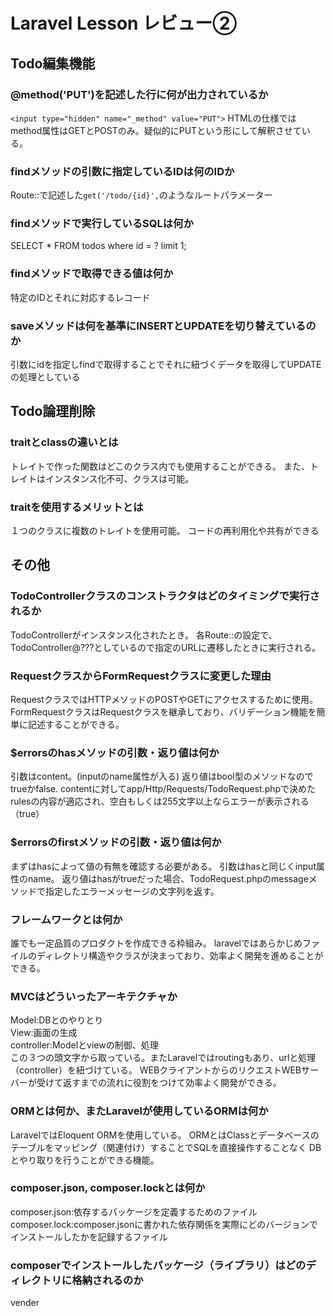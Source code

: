 # Laravel Lesson レビュー②

## Todo編集機能

### @method('PUT')を記述した行に何が出力されているか
`<input type="hidden" name="_method" value="PUT">`
HTMLの仕様ではmethod属性はGETとPOSTのみ。疑似的にPUTという形にして解釈させている。

### findメソッドの引数に指定しているIDは何のIDか
Route::で記述した`get('/todo/{id}',`のようなルートパラメーター

### findメソッドで実行しているSQLは何か
SELECT * FROM todos where id = ? limit 1;

### findメソッドで取得できる値は何か
特定のIDとそれに対応するレコード

### saveメソッドは何を基準にINSERTとUPDATEを切り替えているのか
引数にidを指定しfindで取得することでそれに紐づくデータを取得してUPDATEの処理としている

## Todo論理削除

### traitとclassの違いとは
トレイトで作った関数はどこのクラス内でも使用することができる。
また、トレイトはインスタンス化不可、クラスは可能。
### traitを使用するメリットとは
１つのクラスに複数のトレイトを使用可能。
コードの再利用化や共有ができる
## その他

### TodoControllerクラスのコンストラクタはどのタイミングで実行されるか
TodoControllerがインスタンス化されたとき。
各Route::の設定で、TodoController@???としているので指定のURLに遷移したときに実行される。

### RequestクラスからFormRequestクラスに変更した理由
RequestクラスではHTTPメソッドのPOSTやGETにアクセスするために使用。
FormRequestクラスはRequestクラスを継承しており、バリデーション機能を簡単に記述することができる。

### $errorsのhasメソッドの引数・返り値は何か
引数はcontent。(inputのname属性が入る)
返り値はbool型のメソッドなのでtrueかfalse.
contentに対してapp/Http/Requests/TodoRequest.phpで決めたrulesの内容が適応され、空白もしくは255文字以上ならエラーが表示される（true）

### $errorsのfirstメソッドの引数・返り値は何か
まずはhasによって値の有無を確認する必要がある。
引数はhasと同じくinput属性のname。
返り値はhasがtrueだった場合、TodoRequest.phpのmessageメソッドで指定したエラーメッセージの文字列を返す。

### フレームワークとは何か
誰でも一定品質のプロダクトを作成できる枠組み。
laravelではあらかじめファイルのディレクトリ構造やクラスが決まっており、効率よく開発を進めることができる。

### MVCはどういったアーキテクチャか
Model:DBとのやりとり  
View:画面の生成  
controller:Modelとviewの制御、処理  
この３つの頭文字から取っている。またLaravelではroutingもあり、urlと処理（controller）を紐づけている。
WEBクライアントからのリクエストWEBサーバーが受けて返すまでの流れに役割をつけて効率よく開発ができる。

### ORMとは何か、またLaravelが使用しているORMは何か
LaravelではEloquent ORMを使用している。
ORMとはClassとデータベースのテーブルをマッピング（関連付け）することでSQLを直接操作することなく
DBとやり取りを行うことができる機能。

### composer.json, composer.lockとは何か
composer.json:依存するパッケージを定義するためのファイル  
composer.lock:composer.jsonに書かれた依存関係を実際にどのバージョンでインストールしたかを記録するファイル

### composerでインストールしたパッケージ（ライブラリ）はどのディレクトリに格納されるのか
vender
